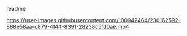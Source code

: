readme


https://user-images.githubusercontent.com/100942464/230162592-888e58aa-c879-4f44-8391-28238c5fd0ae.mp4

